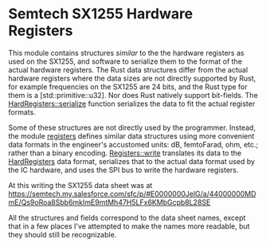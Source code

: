 # Semtech SX1255 Hardware Registers
This module contains structures *similar* to the the hardware registers as
used on the SX1255, and software to serialize them to the format of the
actual hardware registers. The Rust data structures differ from the actual
hardware registers where the data sizes are not directly supported by Rust,
for example frequencies on the SX1255 are 24 bits, and the Rust type for
them is a [std::primitive::u32]. Nor does Rust natively support bit-fields.
The
[HardRegisters::serialize](fn@crate::hard_registers::HardRegisters::serialize)
function serializes the data to fit the actual
register formats. 

Some of these structures are not directly used by the
programmer. Instead, the module [registers](mod@crate::registers)
defines similar data structures using more convenient data formats in the
engineer's accustomed units: dB, femtoFarad, ohm, etc.; rather than a binary
encoding. [Registers::write](fn@crate::registers::Registers::write)
translates its data to the
[HardRegisters](struct@crate::hard_registers::HardRegisters)
data format, serializes that to the actual data format used by the IC hardware,
and uses the SPI bus to write the hardware registers.

At this writing the SX1255 data sheet was at
<https://semtech.my.salesforce.com/sfc/p/#E0000000JelG/a/44000000MDmE/Qs9oRoa8Sbb6mkImE9mtMh47H5LFx6KMbGcpb8L28SE>

All the structures and fields correspond to the data sheet names, except that
in a few places I've attempted to make the names more readable, but they
should still be recognizable. 
